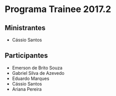 # Programa Trainee 2017.2

## Ministrantes
- Cássio Santos

## Participantes
- Emerson de Brito Souza
- Gabriel Silva de Azevedo
- Eduardo Marques
- Cássio Santos
- Ariana Pereira
